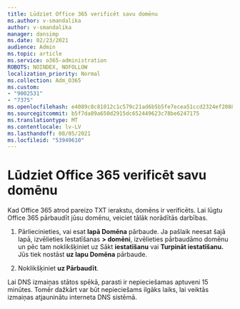 ```yaml
---
title: Lūdziet Office 365 verificēt savu domēnu
ms.author: v-smandalika
author: v-smandalika
manager: dansimp
ms.date: 02/23/2021
audience: Admin
ms.topic: article
ms.service: o365-administration
ROBOTS: NOINDEX, NOFOLLOW
localization_priority: Normal
ms.collection: Adm_O365
ms.custom:
- "9002531"
- "7375"
ms.openlocfilehash: e4089c8c81012c1c579c21ad6b5b5fe7ecea51ccd2324ef208818bb7242e4af4
ms.sourcegitcommit: b5f7da89a650d2915dc652449623c78be6247175
ms.translationtype: MT
ms.contentlocale: lv-LV
ms.lasthandoff: 08/05/2021
ms.locfileid: "53949610"
---
```

# <a name="ask-office-365-to-verify-your-domain"></a>Lūdziet Office 365 verificēt savu domēnu

Kad Office 365 atrod pareizo TXT ierakstu, domēns ir verificēts. Lai lūgtu Office 365 pārbaudīt jūsu domēnu, veiciet tālāk norādītās darbības.

1. Pārliecinieties, vai esat **lapā Domēna** pārbaude. Ja pašlaik neesat šajā lapā, izvēlieties Iestatīšanas **> domēni**, izvēlieties pārbaudāmo domēnu un pēc tam noklikšķiniet uz Sākt **iestatīšanu** vai **Turpināt iestatīšanu.** Jūs tiek nostāst **uz lapu Domēna** pārbaude.

2. Noklikšķiniet **uz Pārbaudīt**.

Lai DNS izmaiņas stātos spēkā, parasti ir nepieciešamas aptuveni 15 minūtes. Tomēr dažkārt var būt nepieciešams ilgāks laiks, lai veiktās izmaiņas atjauninātu interneta DNS sistēmā.

